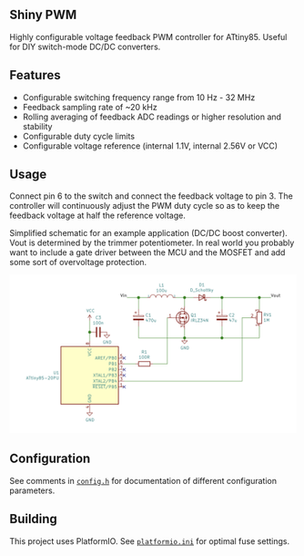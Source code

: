 ## Shiny PWM

Highly configurable voltage feedback PWM controller for ATtiny85. Useful for DIY switch-mode DC/DC converters.

## Features

- Configurable switching frequency range from 10 Hz - 32 MHz
- Feedback sampling rate of ~20 kHz
- Rolling averaging of feedback ADC readings or higher resolution and stability
- Configurable duty cycle limits
- Configurable voltage reference (internal 1.1V, internal 2.56V or VCC) 

## Usage

Connect pin 6 to the switch and connect the feedback voltage to pin 3. The controller will continuously adjust the PWM duty cycle so as to keep the feedback voltage at half the reference voltage.

Simplified schematic for an example application (DC/DC boost converter). Vout is determined by the trimmer potentiometer. In real world you probably want to include a gate driver between the MCU and the MOSFET and add some sort of overvoltage protection.

![example](./docs/example.png)

## Configuration

See comments in [`config.h`](./include/config.h) for documentation of different configuration parameters.

## Building

This project uses PlatformIO. See [`platformio.ini`](./platformio.ini) for optimal fuse settings.
